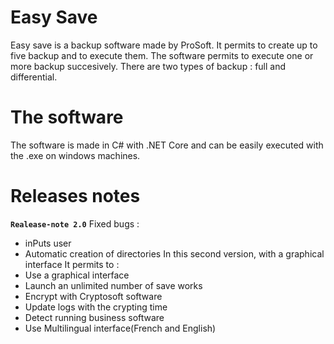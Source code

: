 # Easy Save
Easy save is a backup software made by ProSoft. It permits to create up to five backup and to execute them. 
The software permits to execute one or more backup succesively.
There are two types of backup : full and differential.

# The software
The software is made in C# with .NET Core and can be easily executed with the .exe on windows machines.

# Releases notes
**`Realease-note 2.0`**
Fixed bugs : 
- inPuts user
- Automatic creation of directories
In this second version, with a graphical interface
It permits to : 
- Use a graphical interface 
- Launch an unlimited number of save works
- Encrypt with Cryptosoft software
- Update logs with the crypting time 
- Detect running business software
- Use Multilingual interface(French and English)